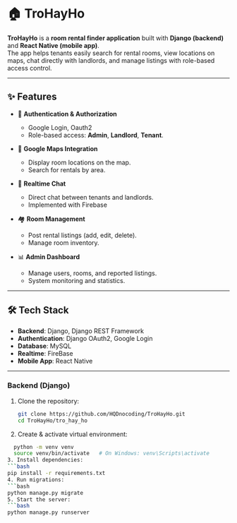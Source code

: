 # 🏠 TroHayHo

**TroHayHo** is a **room rental finder application** built with **Django (backend)** and **React Native (mobile app)**.  
The app helps tenants easily search for rental rooms, view locations on maps, chat directly with landlords, and manage listings with role-based access control.

---

## ✨ Features

- 🔑 **Authentication & Authorization**
  - Google Login, Oauth2
  - Role-based access: **Admin**, **Landlord**, **Tenant**.

- 📍 **Google Maps Integration**
  - Display room locations on the map.
  - Search for rentals by area.

- 💬 **Realtime Chat**
  - Direct chat between tenants and landlords.
  - Implemented with Firebase

- 🏘 **Room Management**
  - Post rental listings (add, edit, delete).
  - Manage room inventory.

- 📊 **Admin Dashboard**
  - Manage users, rooms, and reported listings.
  - System monitoring and statistics.

---

## 🛠 Tech Stack

- **Backend**: Django, Django REST Framework  
- **Authentication**: Django OAuth2, Google Login  
- **Database**:  MySQL  
- **Realtime**: FireBase  
- **Mobile App**: React Native  

---

### Backend (Django)
1. Clone the repository:
   ```bash
   git clone https://github.com/HQDnocoding/TroHayHo.git
   cd TroHayHo/tro_hay_ho
2. Create & activate virtual environment:
  ```bash
    python -m venv venv
    source venv/bin/activate   # On Windows: venv\Scripts\activate
3. Install dependencies:
  ```bash
  pip install -r requirements.txt
4. Run migrations:
  ```bash
  python manage.py migrate
5. Start the server:
  ```bash
  python manage.py runserver


